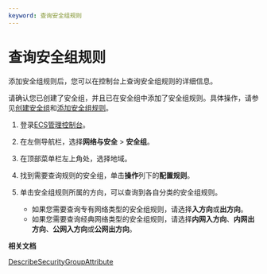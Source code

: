 ```yaml
---
keyword: 查询安全组规则
---
```


# 查询安全组规则

添加安全组规则后，您可以在控制台上查询安全组规则的详细信息。

请确认您已创建了安全组，并且已在安全组中添加了安全组规则。具体操作，请参见[创建安全组](/intl.zh-CN/安全/安全组/创建安全组.md)和[添加安全组规则](/intl.zh-CN/安全/安全组/添加安全组规则.md)。

1.  登录[ECS管理控制台](https://ecs.console.aliyun.com)。

2.  在左侧导航栏，选择**网络与安全** \> **安全组**。

3.  在顶部菜单栏左上角处，选择地域。

4.  找到需要查询规则的安全组，单击**操作**列下的**配置规则**。

5.  单击安全组规则所属的方向，可以查询到各自分类的安全组规则。

    -   如果您需要查询专有网络类型的安全组规则，请选择**入方向**或**出方向**。
    -   如果您需要查询经典网络类型的安全组规则，请选择**内网入方向**、**内网出方向**、**公网入方向**或**公网出方向**。

**相关文档**  


[DescribeSecurityGroupAttribute](/intl.zh-CN/API参考/安全组/DescribeSecurityGroupAttribute.md)

